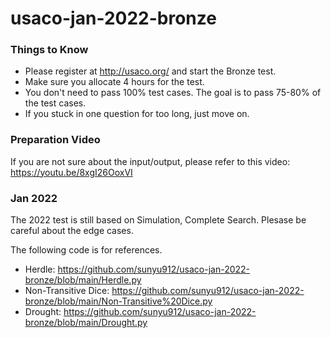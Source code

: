 # usaco-jan-2022-bronze

### Things to Know

- Please register at http://usaco.org/ and start the Bronze test.
- Make sure you allocate 4 hours for the test.
- You don't need to pass 100% test cases. The goal is to pass 75-80% of the test cases.
- If you stuck in one question for too long, just move on. 

### Preparation Video

If you are not sure about the input/output, please refer to this video: https://youtu.be/8xgI26OoxVI

### Jan 2022

The 2022 test is still based on Simulation, Complete Search. Plesase be careful about the edge cases.

The following code is for references.

- Herdle: https://github.com/sunyu912/usaco-jan-2022-bronze/blob/main/Herdle.py
- Non-Transitive Dice: https://github.com/sunyu912/usaco-jan-2022-bronze/blob/main/Non-Transitive%20Dice.py
- Drought: https://github.com/sunyu912/usaco-jan-2022-bronze/blob/main/Drought.py

